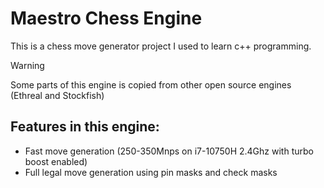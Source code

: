 # Maestro Chess Engine

This is a chess move generator project I used to learn c++ programming.
> [!WARNING] 
> Some parts of this engine is copied from other open source engines (Ethreal and Stockfish)

## Features in this engine:
- Fast move generation (250-350Mnps on i7-10750H 2.4Ghz with turbo boost enabled)
- Full legal move generation using pin masks and check masks
